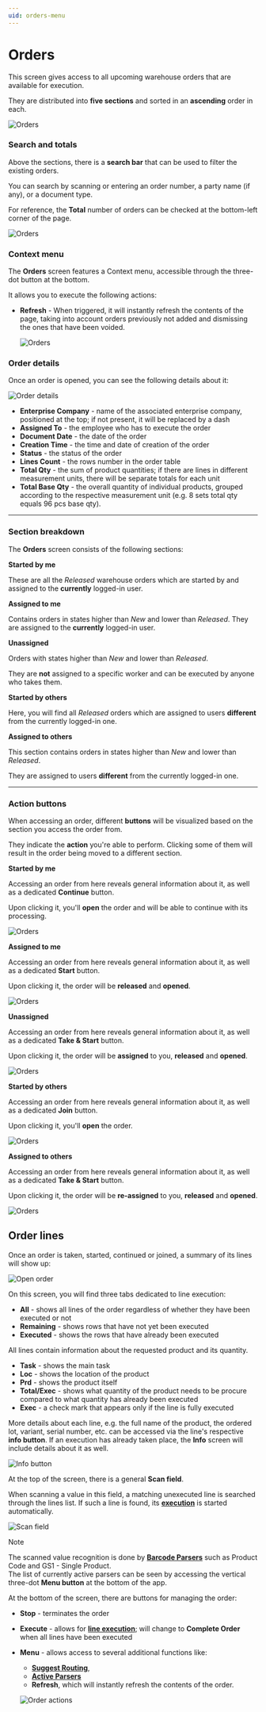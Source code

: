 ```yaml
---
uid: orders-menu
---
```


# Orders

This screen gives access to all upcoming warehouse orders that are available for execution.

They are distributed into **five sections** and sorted in an **ascending** order in each.

![Orders](pictures/main_menu.png)

### Search and totals

Above the sections, there is a **search bar** that can be used to filter the existing orders. 

You can search by scanning or entering an order number, a party name (if any), or a document type.

For reference, the **Total** number of orders can be checked at the bottom-left corner of the page.

![Orders](pictures/search_totals_wms.png)

### Context menu

The **Orders** screen features a Context menu, accessible through the three-dot button at the bottom.

It allows you to execute the following actions:

* **Refresh** - When triggered, it will instantly refresh the contents of the page, taking into account orders previously not added and dismissing the ones that have been voided.

  ![Orders](pictures/refresh_orders.png)

### Order details

Once an order is opened, you can see the following details about it:

![Order details](pictures/details.png)

- **Enterprise Company** - name of the associated enterprise company, positioned at the top; if not present, it will be replaced by a dash
-	**Assigned To** - the employee who has to execute the order
-	**Document Date** - the date of the order
-	**Creation Time** - the time and date of creation of the order
-	**Status** - the status of the order
-	**Lines Count** - the rows number in the order table
-	**Total Qty** - the sum of product quantities; if there are lines in different measurement units, there will be separate totals for each unit
-	**Total Base Qty** - the overall quantity of individual products, grouped according to the respective measurement unit (e.g. 8 sets total qty equals 96 pcs base qty).

---

### Section breakdown

The **Orders** screen consists of the following sections:

**Started by me**

These are all the *Released* warehouse orders which are started by and assigned to the **currently** logged-in user.

**Assigned to me**

Contains orders in states higher than *New* and lower than *Released*. They are assigned to the **currently** logged-in user.

**Unassigned**

Orders with states higher than *New* and lower than *Released*. 

They are **not** assigned to a specific worker and can be executed by anyone who takes them.

**Started by others**

Here, you will find all *Released* orders which are assigned to users **different** from the currently logged-in one.

**Assigned to others**

This section contains orders in states higher than *New* and lower than *Released*.

They are assigned to users **different** from the currently logged-in one.

---

### Action buttons

When accessing an order, different **buttons** will be visualized based on the section you access the order from.

They indicate the **action** you're able to perform. Clicking some of them will result in the order being moved to a different section.

**Started by me**

Accessing an order from here reveals general information about it, as well as a dedicated **Continue** button.

Upon clicking it, you'll **open** the order and will be able to continue with its processing.

![Orders](pictures/started_by_me.png)

**Assigned to me**

Accessing an order from here reveals general information about it, as well as a dedicated **Start** button.

Upon clicking it, the order will be **released** and **opened**.

![Orders](pictures/assigned_to_me.png)

**Unassigned**

Accessing an order from here reveals general information about it, as well as a dedicated **Take & Start** button.

Upon clicking it, the order will be **assigned** to you, **released** and **opened**.

![Orders](pictures/unassigned.png)

**Started by others**

Accessing an order from here reveals general information about it, as well as a dedicated **Join** button.

Upon clicking it, you'll **open** the order.

![Orders](pictures/started_by_others.png)

**Assigned to others**

Accessing an order from here reveals general information about it, as well as a dedicated **Take & Start** button.

Upon clicking it, the order will be **re-assigned** to you, **released** and **opened**.

![Orders](pictures/assigned_to_others.png)

## Order lines

Once an order is taken, started, continued or joined, a summary of its lines will show up:

![Open order](pictures/lines_data_wms.png)

On this screen, you will find three tabs dedicated to line execution:

-	**All** - shows all lines of the order regardless of whether they have been executed or not
-	**Remaining** - shows rows that have not yet been executed
-	**Executed** - shows the rows that have already been executed

All lines contain information about the requested product and its quantity.

-	**Task** - shows the main task
-	**Loc** - shows the location of the product
-	**Prd** - shows the product itself
-	**Total/Exec** - shows what quantity of the product needs to be procure compared to what quantity has already been executed
- **Еxec** - a check mark that appears only if the line is fully executed

More details about each line, e.g. the full name of the product, the ordered lot, variant, serial number, etc. can be accessed via the line's respective **info button**. If an execution has already taken place, the **Info** screen will include details about it as well.

![Info button](pictures/info_wms.png)

At the top of the screen, there is a general **Scan field**. 

When scanning a value in this field, a matching unexecuted line is searched through the lines list. If such a line is found, its **[execution](https://docs.erp.net/tech/modules/logistics/wms/wms-worker/orders/lines-execution.html)** is started automatically. 

![Scan field](pictures/scan_wms.png)

> [!NOTE]
> The scanned value recognition is done by **[Barcode Parsers](https://docs.erp.net/tech/modules/logistics/wms/how-it-works/barcode-parsers/index.html)** such as Product Code and GS1 - Single Product. <br>
> The list of currently active parsers can be seen by accessing the vertical three-dot **Menu button** at the bottom of the app.

At the bottom of the screen, there are buttons for managing the order:

- **Stop** - terminates the order 
- **Execute** - allows for **[line execution](https://docs.erp.net/tech/modules/logistics/wms/wms-worker/orders/lines-execution.html)**; will change to **Complete Order** when all lines have been executed
- **Menu** - allows access to several additional functions like:
  - **[Suggest Routing](https://docs.erp.net/tech/modules/logistics/wms/wms-worker/orders/picking-routes.html?q=suggest%20routing)**,
  - **[Active Parsers](https://docs.erp.net/tech/modules/logistics/wms/how-it-works/barcode-parsers/index.html?q=active%20parsers)**
  - **Refresh**, which will instantly refresh the contents of the order.

  ![Order actions](pictures/menu_wms.png)
